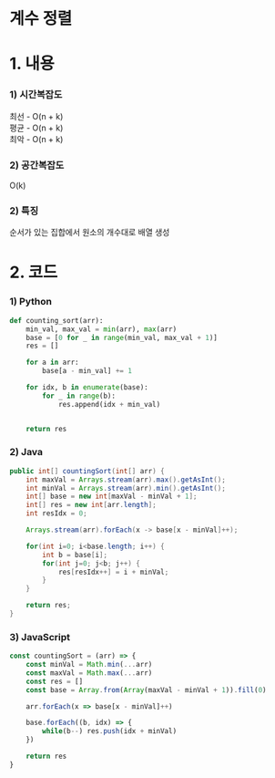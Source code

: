 # 계수 정렬

# 1. 내용
### 1) 시간복잡도
최선 - O(n + k)    
평균 - O(n + k)    
최악 - O(n + k)    

### 2) 공간복잡도
O(k)

### 2) 특징
순서가 있는 집합에서 원소의 개수대로 배열 생성


# 2. 코드
### 1) Python
```python
def counting_sort(arr):
    min_val, max_val = min(arr), max(arr)
    base = [0 for _ in range(min_val, max_val + 1)]
    res = []

    for a in arr:
        base[a - min_val] += 1

    for idx, b in enumerate(base):
        for _ in range(b):
            res.append(idx + min_val)


    return res
```

### 2) Java
```java
public int[] countingSort(int[] arr) {
    int maxVal = Arrays.stream(arr).max().getAsInt();
    int minVal = Arrays.stream(arr).min().getAsInt();
    int[] base = new int[maxVal - minVal + 1];
    int[] res = new int[arr.length];
    int resIdx = 0;

    Arrays.stream(arr).forEach(x -> base[x - minVal]++);

    for(int i=0; i<base.length; i++) {
        int b = base[i];
        for(int j=0; j<b; j++) {
            res[resIdx++] = i + minVal;
        }
    }

    return res;
}
```

### 3) JavaScript
```js
const countingSort = (arr) => {
    const minVal = Math.min(...arr)
    const maxVal = Math.max(...arr)
    const res = []
    const base = Array.from(Array(maxVal - minVal + 1)).fill(0)

    arr.forEach(x => base[x - minVal]++)

    base.forEach((b, idx) => {
        while(b--) res.push(idx + minVal)
    })

    return res
}
```
